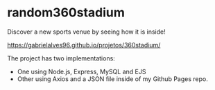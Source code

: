 # random360stadium
Discover a new sports venue by seeing how it is inside! 

https://gabrielalves96.github.io/projetos/360stadium/

The project has two implementations: 
- One using Node.js, Express, MySQL and EJS
- Other using Axios and a JSON file inside of my Github Pages repo.


